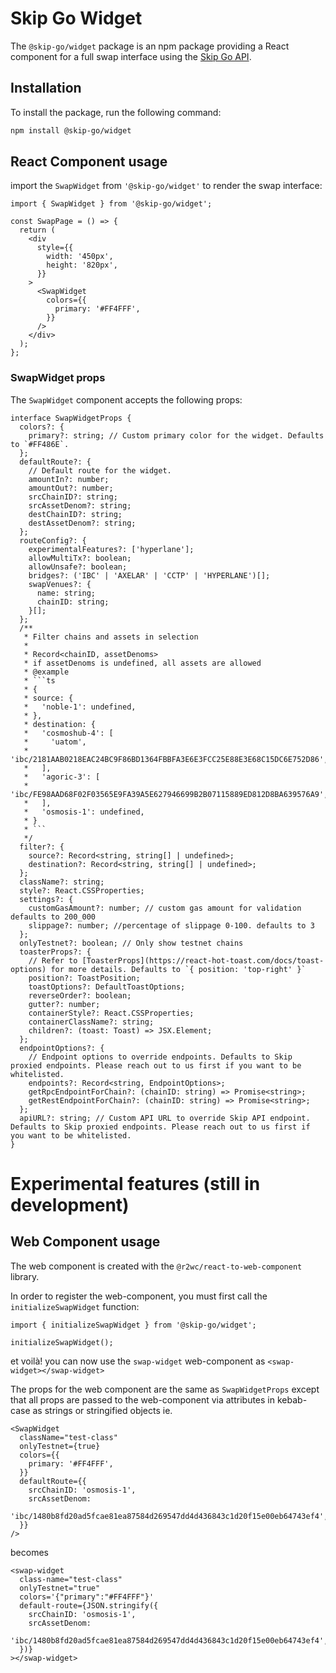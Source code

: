 # Skip Go Widget

The `@skip-go/widget` package is an npm package providing a React component for a full swap interface using the [Skip Go API](https://skip.build/).

## Installation

To install the package, run the following command:

```bash
npm install @skip-go/widget
```

## React Component usage

import the `SwapWidget` from `'@skip-go/widget'` to render the swap interface:

```tsx
import { SwapWidget } from '@skip-go/widget';

const SwapPage = () => {
  return (
    <div
      style={{
        width: '450px',
        height: '820px',
      }}
    >
      <SwapWidget
        colors={{
          primary: '#FF4FFF',
        }}
      />
    </div>
  );
};
```

### SwapWidget props

The `SwapWidget` component accepts the following props:

````tsx
interface SwapWidgetProps {
  colors?: {
    primary?: string; // Custom primary color for the widget. Defaults to `#FF486E`.
  };
  defaultRoute?: {
    // Default route for the widget.
    amountIn?: number;
    amountOut?: number;
    srcChainID?: string;
    srcAssetDenom?: string;
    destChainID?: string;
    destAssetDenom?: string;
  };
  routeConfig?: {
    experimentalFeatures?: ['hyperlane'];
    allowMultiTx?: boolean;
    allowUnsafe?: boolean;
    bridges?: ('IBC' | 'AXELAR' | 'CCTP' | 'HYPERLANE')[];
    swapVenues?: {
      name: string;
      chainID: string;
    }[];
  };
  /**
   * Filter chains and assets in selection
   *
   * Record<chainID, assetDenoms>
   * if assetDenoms is undefined, all assets are allowed
   * @example
   * ```ts
   * {
   * source: {
   *   'noble-1': undefined,
   * },
   * destination: {
   *   'cosmoshub-4': [
   *     'uatom',
   *     'ibc/2181AAB0218EAC24BC9F86BD1364FBBFA3E6E3FCC25E88E3E68C15DC6E752D86',
   *   ],
   *   'agoric-3': [
   *     'ibc/FE98AAD68F02F03565E9FA39A5E627946699B2B07115889ED812D8BA639576A9',
   *   ],
   *   'osmosis-1': undefined,
   * }
   * ```
   */
  filter?: {
    source?: Record<string, string[] | undefined>;
    destination?: Record<string, string[] | undefined>;
  };
  className?: string;
  style?: React.CSSProperties;
  settings?: {
    customGasAmount?: number; // custom gas amount for validation defaults to 200_000
    slippage?: number; //percentage of slippage 0-100. defaults to 3
  };
  onlyTestnet?: boolean; // Only show testnet chains
  toasterProps?: {
    // Refer to [ToasterProps](https://react-hot-toast.com/docs/toast-options) for more details. Defaults to `{ position: 'top-right' }`
    position?: ToastPosition;
    toastOptions?: DefaultToastOptions;
    reverseOrder?: boolean;
    gutter?: number;
    containerStyle?: React.CSSProperties;
    containerClassName?: string;
    children?: (toast: Toast) => JSX.Element;
  };
  endpointOptions?: {
    // Endpoint options to override endpoints. Defaults to Skip proxied endpoints. Please reach out to us first if you want to be whitelisted.
    endpoints?: Record<string, EndpointOptions>;
    getRpcEndpointForChain?: (chainID: string) => Promise<string>;
    getRestEndpointForChain?: (chainID: string) => Promise<string>;
  };
  apiURL?: string; // Custom API URL to override Skip API endpoint. Defaults to Skip proxied endpoints. Please reach out to us first if you want to be whitelisted.
}
````

# Experimental features (still in development)

## Web Component usage

The web component is created with the `@r2wc/react-to-web-component` library.

In order to register the web-component, you must first call the `initializeSwapWidget` function:

```tsx
import { initializeSwapWidget } from '@skip-go/widget';

initializeSwapWidget();
```

et voilà! you can now use the `swap-widget` web-component as `<swap-widget></swap-widget>`

The props for the web component are the same as `SwapWidgetProps` except that all props
are passed to the web-component via attributes in kebab-case as strings or stringified objects ie.

```tsx
<SwapWidget
  className="test-class"
  onlyTestnet={true}
  colors={{
    primary: '#FF4FFF',
  }}
  defaultRoute={{
    srcChainID: 'osmosis-1',
    srcAssetDenom:
      'ibc/1480b8fd20ad5fcae81ea87584d269547dd4d436843c1d20f15e00eb64743ef4',
  }}
/>
```

becomes

```tsx
<swap-widget
  class-name="test-class"
  onlyTestnet="true"
  colors='{"primary":"#FF4FFF"}'
  default-route={JSON.stringify({
    srcChainID: 'osmosis-1',
    srcAssetDenom:
      'ibc/1480b8fd20ad5fcae81ea87584d269547dd4d436843c1d20f15e00eb64743ef4',
  })}
></swap-widget>
```
